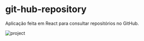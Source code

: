 # git-hub-repository
Aplicação feita em React para consultar repositórios no GitHub.

<a target='_blank'><img src='https://i.postimg.cc/fLWdyrZF/c.png' border='0' alt='project'/></a>
